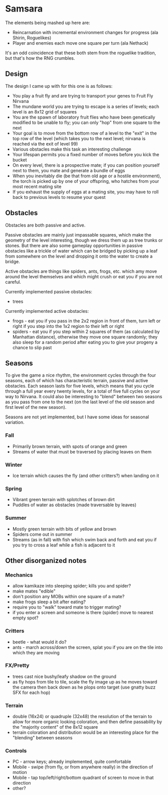 # Samsara

The elements being mashed up here are:

  * Reincarnation with incremental environment changes for progress (ala Shirin, Roguelikes)
  * Player and enemies each move one square per turn (ala Nethack)

It's an odd coincidence that these both stem from the roguelike tradition, but that's how the RNG
crumbles.

## Design

The design I came up with for this one is as follows:

  * You play a fruit fly and are trying to transport your genes to Fruit Fly Nirvana
  * The mundane world you are trying to escape is a series of levels; each level is an 8x12 grid of
    squares
  * You are the spawn of laboratory fruit flies who have been genetically modified to be unable to
    fly; you can only "hop" from one square to the next
  * Your goal is to move from the bottom row of a level to the "exit" in the top row of the level
    (which takes you to the next level; nirvana is reached via the exit of level 99)
  * Various obstacles make this task an interesting challenge
  * Your lifespan permits you a fixed number of moves before you kick the bucket
  * On every level, there is a prospective mate; if you can position yourself next to them, you
    mate and generate a bundle of eggs
  * When you inevitably die (be that from old age or a hostile environment), the torch is picked up
    by one of your offspring, who hatches from your most recent mating site
  * If you exhaust the supply of eggs at a mating site, you may have to roll back to previous
    levels to resume your quest

## Obstacles

Obstacles are both passive and active.

Passive obstacles are mainly just impassable squares, which make the geometry of the level
interesting, though we dress them up as tree trunks or stones. But there are also some gameplay
opportunities in passive obstacles like a trickle of water which can be bridged by picking up a
leaf from somewhere on the level and dropping it onto the water to create a bridge.

Active obstacles are things like spiders, ants, frogs, etc. which amy move around the level
themselves and which might crush or eat you if you are not careful.

Currently implemented passive obstacles:

  * trees
  
Currently implemented active obstacles:

  * frogs - eat you if you pass in the 2x2 region in front of them, turn left or right if you step
    into the 1x2 region to their left or right
  * spiders - eat you if you step within 2 squares of them (as calculated by Manhattan distance),
    otherwise they move one square randomly; they also sleep for a random period after eating you
    to give your progeny a chance to slip past

## Seasons

To give the game a nice rhythm, the environment cycles through the four seasons, each of which has
characteristic terrain, passive and active obstacles. Each season lasts for five levels, which
means that you cycle through a full year every twenty levels, for a total of five full cycles on
your way to Nirvana. It could also be interesting to "blend" between two seasons as you pass from
one to the next (on the last level of the old season and first level of the new season).

Seasons are not yet implemented, but I have some ideas for seasonal variation.

### Fall

  * Primarily brown terrain, with spots of orange and green
  * Streams of water that must be traversed by placing leaves on them

### Winter

  * Ice terrain which causes the fly (and other critters?) when landing on it

### Spring

  * Vibrant green terrain with splotches of brown dirt
  * Puddles of water as obstacles (made traversable by leaves)

### Summer

  * Mostly green terrain with bits of yellow and brown
  * Spiders come out in summer
  * Streams (as in fall) with fish which swim back and forth and eat you if you try to cross a leaf
    while a fish is adjacent to it

## Other disorganized notes

### Mechanics

  * allow kamikaze into sleeping spider; kills you and spider?
  * make mates "edible"
  * don't position any MOBs within one square of a mate?
  * make frogs sleep a bit after eating?
  * require you to "walk" toward mate to trigger mating?
  * if you enter a screen and someone is there (spider) move to nearest empty spot?

### Critters

  * beetle - what would it do?
  * ants - march across/down the screen, splat you if you are on the tile into which they are moving

### FX/Pretty

  * trees cast nice bushy/leafy shadow on the ground
  * as fly hops from tile to tile, scale the fly image up as he moves toward the camera then back
    down as he plops onto target (use gnatty buzz SFX for each hop)

### Terrain

  * double (16x24) or quadruple (32x48) the resolution of the terrain to allow for more organic
    looking coloration, and then define passability by the "majority content" of the 8x12 square
  * terrain coloration and distribution would be an interesting place for the "blending" between
    seasons

### Controls

  * PC - arrow keys; already implemented, quite comfortable
  * Mobile - swipe (from fly, or from anywhere really) in the direction of motion
  * Mobile - tap top/left/right/bottom quadrant of screen to move in that direction
  * other?
